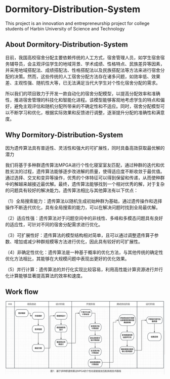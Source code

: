 # Dormitory-Distribution-System
This project is an innovation and entrepreneurship project for college students of Harbin University of Science and Technology



## About Dormitory-Distribution-System

目前，我国高校宿舍分配主要依赖传统的人工方式，宿舍管理人员，如学生宿舍宿务辅导员，会主观评估学生的地域背景、学术成绩、性格特点、民族差异等因素，并采用地域搭配法、成绩搭配法、性格搭配法以及民族搭配法等方法来进行宿舍分配的决策。然而，这些传统的人工宿舍分配方法存在诸多问题，如效率低、效果差、主观性强、随机性大等，已无法满足当代大学生对个性化宿舍分配的需求。

所以我们的项目致力于开发一款自动化的宿舍分配模型，以提高分配效率和准确性，推进宿舍管理的科技化和智能化进程。该模型能够客观地考虑学生的特点和偏好，避免主观评估和随机分配所带来的不确定性和不适应。同时，宿舍分配模型可以不断学习和优化，根据实际效果和反馈进行调整，逐渐提升分配的准确性和满意度。



## Why Dormitory-Distribution-System

因为遗传算法具有普适性、灵活性和强大的可扩展性，同时具备高效获取最优解的潜力

我们将基于多种群遗传算法MPGA进行个性化寝室室友匹配，通过种群的迭代和优胜劣汰的过程，遗传算法能够逐步改进解的质量，使得适应度不断收敛于最优值。通过选择、交叉和变异等操作，优秀的个体特征可以得到保留和传递，从而使种群中的解越来越接近最优解。最终，遗传算法能够找到一个相对优秀的解，对于复杂的问题具有较好的解决能力。遗传算法相比与其他算法有以下优点：

（1）全局搜索能力：遗传算法以随机生成初始种群为基础，通过遗传操作和选择操作不断迭代优化，具有全局搜索的能力，可以在解决问题时找到全局最优解。

（2）适应性强：遗传算法对于问题空间中的非线性、多峰和多模态问题具有良好的适应性，可针对不同的宿舍分配需求进行优化。

（3）可扩展性好：遗传算法的模型结构相对简单，且可以通过调整遗传算子参数、增加或减少种群规模等方法进行优化，因此具有较好的可扩展性。

（4）非确定性优化：遗传算法是一种基于概率的优化方法，与其他传统的确定性优化方法相比，其能够在大规模问题中表现出更好的优化效果。

（5）并行计算：遗传算法的并行化实现比较容易，利用高性能计算资源进行并行化计算能够显著提高算法的效率和速度。



## Work flow

![](/images/workflow.png)
